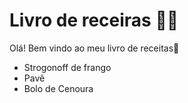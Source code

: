 # Livro de receiras :man_cook:

Olá! Bem vindo ao meu livro de receitas:wave:

* Strogonoff de frango
* Pavê
* Bolo de Cenoura
